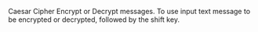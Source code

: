 Caesar Cipher
Encrypt or Decrypt messages.
To use input text message to be encrypted or decrypted, followed by the shift key.

